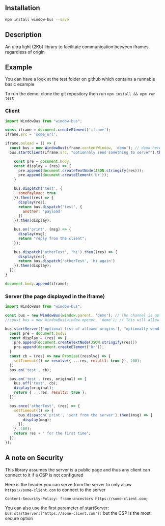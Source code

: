 ## Installation

```bash
npm install window-bus --save
```
## Description

An ultra light (2Kb) library to facilitate communication between iframes, regardless of origin

## Example

You can have a look at the test folder on github which contains a runnable basic example

To run the demo, clone the git repository then run ```npm install && npm run test```

### Client
```js
import WindowBus from "window-bus";

const iframe = document.createElement('iframe');
iframe.src = 'some_url';

iframe.onload = () => {
  const bus = new WindowBus(iframe.contentWindow, 'demo'); // demo here is the server channel
  bus.startClient(iframe.src, "optionnaly send something to server").then((whatTheServerSentInStartServer) => {

    const pre = document.body;
    const display = (res) => {
      pre.append(document.createTextNode(JSON.stringify(res)));
      pre.append(document.createElement('br'));
    }

    bus.dispatch('test', {
      somePayload: true
    }).then((res) => {
      display(res);
      return bus.dispatch('test', {
        another: 'payload'
      })
    }).then(display);

    bus.on('print', (msg) => {
      display(msg);
      return "reply from the client";
    });

    bus.dispatch('otherTest', 'hi').then((res) => {
      display(res);
      return bus.dispatch('otherTest', 'hi again')
    }).then(display);
  });
}

document.body.append(iframe);
```

### Server (the page displayed in the iframe)
```js
import WindowBus from "window-bus";

const bus = new WindowBus(window.parent, 'demo'); // The channel is optional, but needs to match on both sides
//const bus = new WindowBus(window.opener, 'demo'); // This will allow both popups and iframes to communicate

bus.startServer(['optional list of allowed origins'], "optionally send something to the client").then((whatTheClientSentInStartClient) => {
  const pre = document.body;
  const display = (res) => {
    pre.append(document.createTextNode(JSON.stringify(res)))
    pre.append(document.createElement('br'));
  }
  const cb = (res) => new Promise((resolve) => {
    setTimeout(() => resolve({ ...res, result1: true }), 100);
  });
  bus.on('test', cb);

  bus.on('test', (res, original) => {
    bus.off('test', cb);
    display(original);
    return { ...res, result2: true };
  });

  bus.once('otherTest', (res) => {
    setTimeout(() => {
      bus.dispatch('print', 'sent from the server').then((msg) => {
        display(msg);
      });
    }, 100);
    return res + ' for the first time';
  });
});
```

## A note on Security

This library assumes the server is a public page and thus any client can connect to it if a CSP is not configured

Here is the header you can serve from the server to only allow `https://some-client.com` to connect to the server
```
Content-Security-Policy: frame-ancestors https://some-client.com;
```

You can also use the first parameter of startServer: `bus.startServer(['https://some-client.com'])` but the CSP is the most secure option
